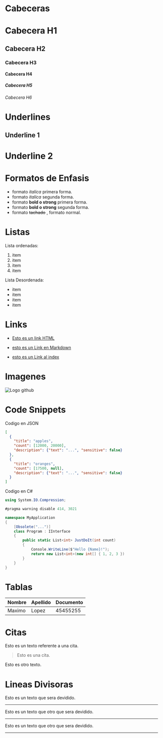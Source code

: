 # Cabeceras
# Cabecera H1
## Cabecera H2
### Cabecera H3
#### Cabecera H4
##### Cabecera H5
###### Cabecera H6

# Underlines

Underline 1
------
Underline 2
====
# Formatos de Enfasis
- formato *italica* primera forma.
- formato _italica_ segunda forma.
- formato **bold o strong** primera forma.
- formato __bold o strong__ segunda forma.
- formato ~~tachado~~ , formato normal.

# Listas

Lista ordenadas:
1. item
1. item
1. item
1. item

Lista Desordenada:
- item
- item
- item
- item

# Links

 - <a href="http://google.com">Esto es un link HTML</a>

 - [esto es un Link en Markdown](http://www.google.com)
 - [esto es un Link al index ](index.html)


# Imagenes

![Logo github](https://cdn.iconscout.com/icon/free/png-256/github-6-71656.png)

# Code Snippets
Codigo en JSON
```JSON
[
  {
    "title": "apples",
    "count": [12000, 20000],
    "description": {"text": "...", "sensitive": false}
  },
  {
    "title": "oranges",
    "count": [17500, null],
    "description": {"text": "...", "sensitive": false}
  }
]
```

Codigo en C#
```C#
using System.IO.Compression;

#pragma warning disable 414, 3021

namespace MyApplication
{
    [Obsolete("...")]
    class Program : IInterface
    {
        public static List<int> JustDoIt(int count)
        {
            Console.WriteLine($"Hello {Name}!");
            return new List<int>(new int[] { 1, 2, 3 })
        }
    }
}
```
# Tablas

|Nombre|Apellido|Documento|
|------|--------|---------|
|Maximo| Lopez|45455255|


# Citas

Esto es un texto referente a una cita.
> Esto es una cita.

Esto es otro texto.

# Lineas Divisoras

Esto es un texto que sera devidido.

---
Esto es un texto que otro que sera devidido.

***
Esto es un texto que otro que sera devidido.
___
